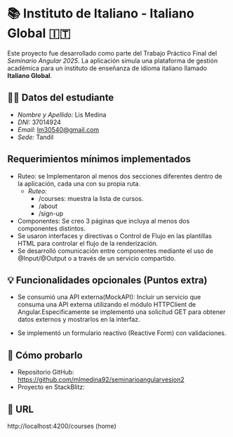 # 📚 Instituto de Italiano - Italiano Global 🇮🇹

Este proyecto fue desarrollado como parte del Trabajo Práctico Final del *Seminario Angular 2025*. La aplicación simula una plataforma de gestión académica para un instituto de enseñanza de idioma italiano llamado **Italiano Global**.


## 👩‍💻 Datos del estudiante

- *Nombre y Apellido:* Lis Medina  
- *DNI:* 37014924  
- *Email:* lm30540@gmail.com  
- *Sede:* Tandil  

  


 ## Requerimientos mínimos  implementados 
  - Ruteo: se Implementaron al menos dos secciones diferentes dentro de la aplicación, cada una con su propia ruta.
    - *Ruteo:*  
      - /courses: muestra la lista de cursos.  
      - /about
      - /sign-up
  - Componentes: Se creo 3 páginas que incluya al menos dos componentes distintos.
  - Se usaron interfaces y directivas o Control de Flujo en las plantillas HTML para controlar el flujo de la renderización.
  - Se desarrolló comunicación entre componentes mediante el uso de @Input/@Output o a través de un servicio compartido.

## 💡 Funcionalidades opcionales (Puntos extra)

  -  Se consumió una API externa(MockAPI): Incluir un servicio que consuma una API externa utilizando el módulo HTTPClient de Angular.Especificamente se implementó una solicitud GET para obtener datos externos y mostrarlos en la interfaz.
  
  - Se implementó un formulario reactivo (Reactive Form) con validaciones. 

## 🚀 Cómo probarlo

- Repositorio GitHub: https://github.com/mlmedina92/seminarioangularvesion2
- Proyecto en StackBlitz:

## 📌 URL
http://localhost:4200/courses (home)